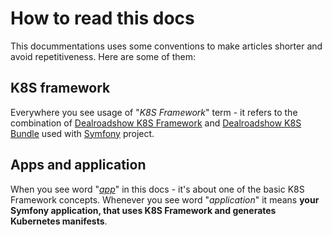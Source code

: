 # How to read this docs

This docummentations uses some conventions to make articles shorter and avoid repetitiveness. Here are some of them:

## K8S framework
Everywhere you see usage of "*K8S Framework*" term - it refers to the combination of [Dealroadshow K8S Framework](https://github.com/dealroadshow/k8s-framework) and [Dealroadshow K8S Bundle](https://github.com/dealroadshow/k8s-bundle) used with [Symfony](https://symfony.com) project.

## Apps and application
When you see word "*[app](concepts/apps.md)*" in this docs - it's about one of the basic K8S Framework concepts. Whenever you see word "*application*" it means **your Symfony application, that uses K8S Framework and generates Kubernetes manifests**.